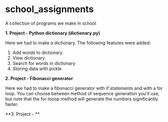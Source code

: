 # school_assignments
A collection of programs we make in school

**1. Project - Python dictionary (dictionary.py)**

Here we had to make a dictionary.
The following features were added:
  1. Add words to dictionary
  2. View dictionary
  3. Search for words in dictionary
  4. Storing data with pickle

**2. Project - Fibonacci generator**

Here we had to make a fibonacci generator with if statements and with a for loop.
You can choose between method of sequence generation you'll use, but note that
the for looop method will generate the numbers significantly faster.

**3. Project - **
